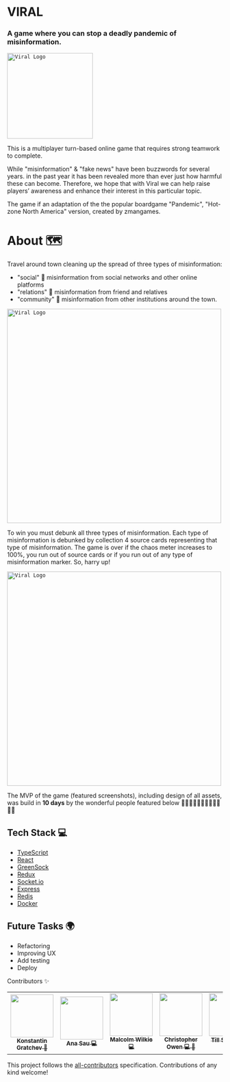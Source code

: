 # VIRAL
### A game where you can stop a deadly pandemic of misinformation. 

<code><img height="200" alt="Viral Logo" src="https://github.com/Bobik808/Viral/blob/main/assets/logo.png"></code> 

This is a multiplayer turn-based online game that requires strong teamwork to complete. 

While "misinformation" & "fake news" have been buzzwords for several years. in the past year it has been revealed more than ever just how harmful these can become. Therefore, we hope that with Viral we can help raise players’ awareness and enhance their interest in this particular topic.


The game if an adaptation of the the popular boardgame "Pandemic", "Hot-zone North America" version, created by zmangames.

# About :world_map:

Travel around town cleaning up the spread of three types of misinformation: 
- "social" :iphone: misinformation from social networks and other online platforms
- "relations" :bearded_person: misinformation from friend and relatives  
- "community" :convenience_store: misinformation from other institutions around the town.

<code><img height="500" alt="Viral Logo" src="https://github.com/Bobik808/Viral/blob/main/assets/mainGame2.PNG"></code> 


To win you must debunk all three types of misinformation. Each type of misinformation is debunked by collection 4 source cards representing that type of misinformation.
The game is over if the chaos meter increases to 100%, you run out of source cards or if you run out of any type of misinformation marker. 
So, harry up! 

<code><img height="500" alt="Viral Logo" src="https://github.com/Bobik808/Viral/blob/main/assets/misinfospreading.PNG"></code> 

 
The MVP of the game (featured screenshots), including design of all assets, was build in **10 days** by the wonderful people featured below
🦸‍♀️🦸‍♂️🦸‍♂️🦸‍♂️🦸‍♂️🦸‍♂️


## Tech Stack :computer: 
- [TypeScript](https://www.typescriptlang.org/)
- [React](https://reactjs.org/)
- [GreenSock](https://greensock.com/)
- [Redux](https://redux.js.org/)
- [Socket.io](https://socket.io/)
- [Express](https://expressjs.com/)
- [Redis](https://redis.io/)
- [Docker](https://www.docker.com/)

## Future Tasks :earth_africa:


- Refactoring
- Improving UX
- Add testing
- Deploy

Contributors ✨
<table> 
  <tr>
    <td align="center"><a href="https://github.com/Bobik808"><img src="https://avatars.githubusercontent.com/u/39499810?s=400&u=f1de6116a4cf63f6bd29ece9e8445c3999ac6c0e&v=4" width="100px;" alt=""/><br /><sub><b> Konstantin Gratchev 🎨  </b></sub> 
    <td align="center"><a href="https://github.com/anasau"><img src="https://avatars.githubusercontent.com/u/63604711?s=400&u=981abf7ed369db91f09417c4714e8a425df17e52&v=4" width="100px;" alt=""/><br /><sub><b> Ana Sau 💻 </b></sub>
 <td align="center"><a href="https://github.com/mwi079"><img src="https://avatars.githubusercontent.com/u/61749243?s=400&u=c1e4d80faf1ed8a3eb90ffc023d5920eacb33e68&v=4" width="100px;" alt=""/><br /><sub><b> Malcolm Wilkie 💻 </b></sub>
 <td align="center"><a href="https://github.com/awenine"><img src="https://avatars.githubusercontent.com/u/9653071?s=400&u=7b9906df991404a41b8b330e870aabbf465ad41e&v=4" width="100px;" alt=""/><br /><sub><b> Christopher Owen 💻 🎨  </b></sub>
   <td align="center"><a href="https://github.com/Stil87"><img src="https://avatars.githubusercontent.com/u/42698392?s=400&u=76c452337f412e832e601ffb2a5179944ff81c6b&v=4" width="100px;" alt=""/><br /><sub><b> Till Schmidt💻  🎨  </b></sub>
    
 <td align="center"><a href="https://github.com/cmacphee66"><img src="https://avatars.githubusercontent.com/u/67057698?s=400&u=fc107cd0b87b528f5bd072478d7698dd67b58837&v=4" width="100px;" alt=""/><br /><sub><b> Connor MacPhee 🎨</b></sub>
   

  </tr>
</table>

<!-- markdownlint-enable -->
<!-- prettier-ignore-end -->
<!-- ALL-CONTRIBUTORS-LIST:END -->

This project follows the [all-contributors](https://github.com/all-contributors/all-contributors) specification. Contributions of any kind welcome!
